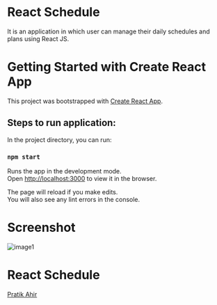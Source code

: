# React Schedule
It is an application in which user can manage their daily schedules and plans using React JS.

# Getting Started with Create React App

This project was bootstrapped with [Create React App](https://github.com/facebook/create-react-app).

## Steps to run application:

In the project directory, you can run:

### `npm start`

Runs the app in the development mode.\
Open [http://localhost:3000](http://localhost:3000) to view it in the browser.

The page will reload if you make edits.\
You will also see any lint errors in the console.

# Screenshot

![image1](https://user-images.githubusercontent.com/62649065/109518397-37082900-7ad0-11eb-8a65-aaafc2fdb7cf.PNG)


# React Schedule
[Pratik Ahir](https://www.github.com/heyitspratik)


